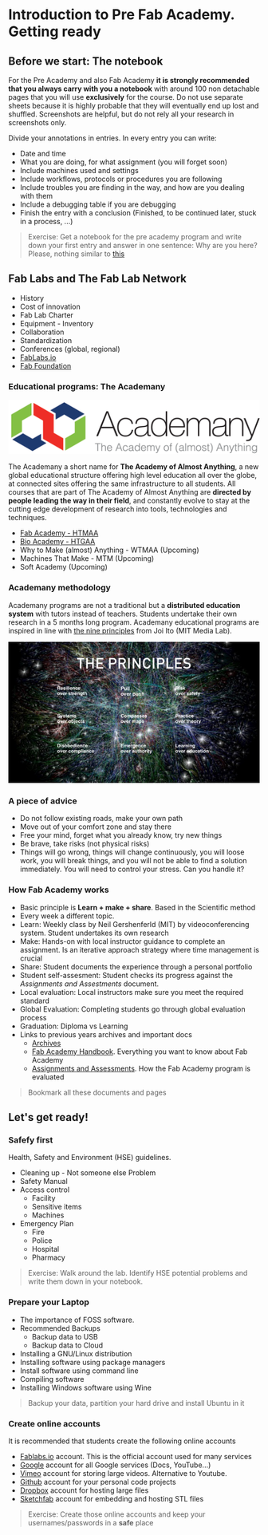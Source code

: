 # Introduction to Pre Fab Academy. Getting ready

## Before we start: The notebook
For the Pre Academy and also Fab Academy **it is strongly recommended that you always carry with you a notebook** with around 100 non detachable pages that you will use **exclusively** for the course. Do not use separate sheets because it is highly probable that they will eventually end up lost and shuffled. Screenshots are helpful, but do not rely all your research in screenshots only.

Divide your annotations in entries. In every entry you can write:

* Date and time
* What you are doing, for what assignment (you will forget soon)
* Include machines used and settings
* Include workflows, protocols or procedures you are following
* Include troubles you are finding in the way, and how are you dealing with them
* Include a debugging table if you are debugging
* Finish the entry with a conclusion (Finished, to be continued later, stuck in a process, ...)

> Exercise: Get a notebook for the pre academy program and write down your first entry and answer in one sentence: Why are you here? Please, nothing similar to [this](http://cmorse.org/missiongen/)

## Fab Labs and The Fab Lab Network

* History
* Cost of innovation
* Fab Lab Charter
* Equipment - Inventory
* Collaboration
* Standardization
* Conferences (global, regional)
* [FabLabs.io](http://fablabs.io)
* [Fab Foundation](http://fabboundation.org)

### Educational programs: The Academany
![](./img/intro/academany.png)

The Academany a short name for **The Academy of Almost Anything**, a new global educational structure offering high level education all over the globe, at connected sites offering the same infrastructure to all students. All courses that are part of The Academy of Almost Anything are **directed by people leading the way in their field**, and constantly evolve to stay at the cutting edge development of research into tools, technologies and techniques.

* [Fab Academy - HTMAA](http://fabacademy.org/)
* [Bio Academy - HTGAA](http://bio.academany.org/)
* Why to Make (almost) Anything - WTMAA (Upcoming)
* Machines That Make - MTM (Upcoming)
* Soft Academy (Upcoming)

### Academany methodology
Academany programs are not a traditional but a **distributed education system** with tutors instead of teachers. Students undertake their own research in a 5 months long program. Academany educational programs are inspired in line with [the nine principles](http://media.mit.edu/about/principles) from Joi Ito (MIT Media Lab).

![](./img/intro/principles.jpeg)

### A piece of advice
* Do not follow existing roads, make your own path
* Move out of your comfort zone and stay there
* Free your mind, forget what you already know, try new things
* Be brave, take risks (not physical risks)
* Things will go wrong, things will change continuously, you will loose work, you will break things, and you will not be able to find a solution immediately. You will need to control your stress. Can you handle it?

### How Fab Academy works
* Basic principle is **Learn + make + share**. Based in the Scientific method
* Every week a different topic.
* Learn: Weekly class by Neil Gershenferld (MIT) by videoconferencing system. Student undertakes its own research
* Make: Hands-on with local instructor guidance to complete an assignment. Is an iterative approach strategy where time management is crucial
* Share: Student documents the experience through a personal portfolio
* Student self-assesment: Student checks its progress against the _Assignments and Assestments_ document.
* Local evaluation: Local instructors make sure you meet the required standard
* Global Evaluation: Completing students go through global evaluation process
* Graduation: Diploma vs Learning
* Links to previous years archives and important docs
  * [Archives](archive.fabacademy.org)
  * [Fab Academy Handbook](http://docs.academany.org/FabAcademy-Handbook/_book/). Everything you want to know about Fab Academy
  * [Assignments and Assessments](http://docs.academany.org/FabAcademy-Assessment/_book/). How the Fab Academy program is evaluated

> Bookmark all these documents and pages

## Let's get ready!

### Safefy first
Health, Safety and Environment (HSE) guidelines.
* Cleaning up - Not someone else Problem
* Safety Manual
* Access control
  * Facility
  * Sensitive items
  * Machines
* Emergency Plan
  * Fire
  * Police
  * Hospital
  * Pharmacy

> Exercise: Walk around the lab. Identify HSE potential problems and write them down in your notebook.

### Prepare your Laptop
* The importance of FOSS software.
* Recommended Backups
  * Backup data to USB
  * Backup data to Cloud
* Installing a GNU/Linux distribution
* Installing software using package managers
* Install software using command line
* Compiling software
* Installing Windows software using Wine

> Backup your data, partition your hard drive and install Ubuntu in it

### Create online accounts
It is recommended that students create the following online accounts
* [Fablabs.io](fablabs.io) account. This is the official account used for many services
* [Google](google.com) account for all Google services (Docs, YouTube...)
* [Vimeo](vimeo.com) account for storing large videos. Alternative to Youtube.
* [Github](github.com) account for your personal code projects
* [Dropbox](dropbox.com) account for hosting large files
* [Sketchfab](sketchfab.com) account for embedding and hosting STL files

> Exercise: Create those online accounts and keep your usernames/passwords in a **safe** place
